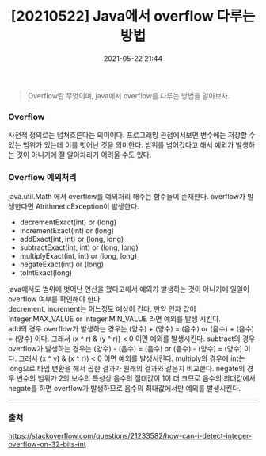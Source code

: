 ﻿---
layout: post
title: "[20210522] Java에서 overflow 다루는 방법"
date: 2021-05-22 21:44
last_modified_at: 2021-05-22 21:44
tags: [java]
toc: true
---

> Overflow란 무엇이며, java에서 overflow를 다루는 방법을 알아보자.

### Overflow
사전적 정의로는 넘쳐흐른다는 의미이다. 프로그래밍 관점에서보면 변수에는 저장할 수 있는 범위가 있는데 이를 벗어난 것을 의미한다. 범위를 넘어갔다고 해서 예외가 발생하는 것이 아니기에 잘 알아차리기 어려울 수도 있다.   

### Overflow 예외처리
java.util.Math 에서 overflow를 예외처리 해주는 함수들이 존재한다. overflow가 발생한다면 AlrithmeticException이 발생한다.   

- decrementExact(int) or (long)
- incrementExact(int) or (long)
- addExact(int, int) or (long, long)
- subtractExact(int, int) or (long, long)
- multiplyExact(int, int) or (long, long)
- negateExact(int) or (long)
- toIntExact(long)

java에서도 범위에 벗어난 연산을 했다고해서 예외가 발생하는 것이 아니기에 일일이 overflow 여부를 확인해야 한다.   
decrement, increment는 어느정도 예상이 간다. 만약 인자 값이 Integer.MAX_VALUE or Integer.MIN_VALUE 라면 예외를 발생 시킨다.   
add의 경우 overflow가 발생하는 경우는 (양수) + (양수) = (음수) or (음수) + (음수) = (양수) 이다. 그래서 (x ^ r) & (y ^ r)) < 0 이면 예외를 발생시킨다.
subtract의 경우 overflow가 발생하는 경우는 (양수) - (음수) = (음수) or (음수) - (양수) = (양수) 이다. 그래서 (x ^ y) & (x ^ r)) < 0 이면 예외를 발생시킨다.
multiply의 경우에 int는 long으로 타입 변환을 해서 곱한 결과가 원래의 결과와 같은지 비교한다. 
negate의 경우 변수의 범위가 2의 보수의 특성상 음수의 절대값이 1이 더 크므로 음수의 최대값에서 negate를 하면 overflow가 발생하므로 음수의 최대값에서만 예외를 발생시킨다.

---
### 출처
https://stackoverflow.com/questions/21233582/how-can-i-detect-integer-overflow-on-32-bits-int